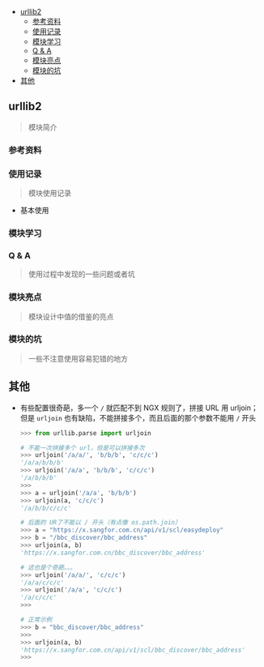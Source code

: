- [urllib2](#urllib2)
  - [参考资料](#参考资料)
  - [使用记录](#使用记录)
  - [模块学习](#模块学习)
  - [Q & A](#q--a)
  - [模块亮点](#模块亮点)
  - [模块的坑](#模块的坑)
- [其他](#其他)

## urllib2

> 模块简介

### 参考资料

### 使用记录

> 模块使用记录

- 基本使用

### 模块学习

### Q & A

> 使用过程中发现的一些问题或者坑

### 模块亮点

> 模块设计中值的借鉴的亮点

### 模块的坑

> 一些不注意使用容易犯错的地方

## 其他

- 有些配置很奇葩，多一个 `/` 就匹配不到 NGX 规则了，拼接 URL 用 urljoin；但是 `urljoin` 也有缺陷，不能拼接多个，而且后面的那个参数不能用 `/` 开头

  ```py
  >>> from urllib.parse import urljoin

  # 不能一次拼接多个 url，但是可以拼接多次
  >>> urljoin('/a/a/', 'b/b/b', 'c/c/c')
  '/a/a/b/b/b'
  >>> urljoin('/a/a', 'b/b/b', 'c/c/c')
  '/a/b/b/b'
  >>>
  >>> a = urljoin('/a/a', 'b/b/b')
  >>> urljoin(a, 'c/c/c')
  '/a/b/b/c/c/c'

  # 后面的 UR了不能以 / 开头（有点像 os.path.join）
  >>> a = "https://x.sangfor.com.cn/api/v1/scl/easydeploy"
  >>> b = "/bbc_discover/bbc_address"
  >>> urljoin(a, b)
  'https://x.sangfor.com.cn/bbc_discover/bbc_address'

  # 这也是个奇葩。。。
  >>> urljoin('/a/a/', 'c/c/c')
  '/a/a/c/c/c'
  >>> urljoin('/a/a', 'c/c/c')
  '/a/c/c/c'
  >>>

  # 正常示例
  >>> b = "bbc_discover/bbc_address"
  >>>
  >>> urljoin(a, b)
  'https://x.sangfor.com.cn/api/v1/scl/bbc_discover/bbc_address'
  >>>
  ```
